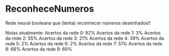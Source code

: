 # ReconheceNumeros

Rede neural booleana que (tenta) reconhecer números desenhados!!

Notas atualmente:
Acertos da rede 0: 92%
Acertos da rede 1: 3%
Acertos da rede 2: 55%
Acertos da rede 3: 21%
Acertos da rede 4: 39%
Acertos da rede 5: 2%
Acertos da rede 6: 2%
Acertos da rede 7: 51%
Acertos da rede 8: 68%
Acertos da rede 9: 69%
